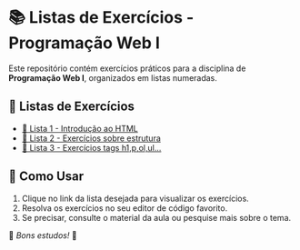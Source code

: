 # 📚 Listas de Exercícios - Programação Web I

Este repositório contém exercícios práticos para a disciplina de **Programação Web I**, organizados em listas numeradas.

## 📂 Listas de Exercícios  

- [📜 Lista 1 - Introdução ao HTML](./lista-1/pw-lista-1.md)  
- [📜 Lista 2 - Exercícios sobre estrutura](lista-2/pw-lista-2.md)  
- [📜 Lista 3 - Exercícios tags h1,p,ol,ul...](lista-3/pwI-lista-3.md)  
<!--- [📜 Lista 4 - Exercícios tags table, img, form, link...](pwI-lista-4.md)  
- [📜 Lista 5 - Exercícios estilização, seletores e especificidade ](pwI-lista-5.md)  
- [📜 Lista 6 - Exercício HTML, CSS, Box Model, Posicionamento, Box-Sizing, e Display](pwI-lista-6.md)
- [📜 Lista 7 - Exercício Flex Box - Flex Container](pwI-lista-7.md)  
- [📜 Lista 8 - Projeto - 1: craftsy-blended](./pwI-lista-8/pwI-lista-8.md)  
- [📜 Lista 9 - Projeto - 2:]() [clone de calculadora](./pwI-lista-9/calculadora) e [clone landing-page](./pwI-lista-9/land-page)
- [📜 Lista 10 - Projeto: mobile-first](./pwI-lista-10/pwI-lista-10.md)  
- [📜 Lista 11 - Exercícios: javascript-basico](./pwI-lista-11/pwI-lista-11.md)-->  
## 🚀 Como Usar  

1. Clique no link da lista desejada para visualizar os exercícios.  
2. Resolva os exercícios no seu editor de código favorito.  
3. Se precisar, consulte o material da aula ou pesquise mais sobre o tema.  

📌 *Bons estudos!* 🚀  


